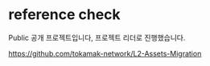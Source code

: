 # reference check
Public 공개 프로젝트입니다, 프로젝트 리더로 진행했습니다.

https://github.com/tokamak-network/L2-Assets-Migration